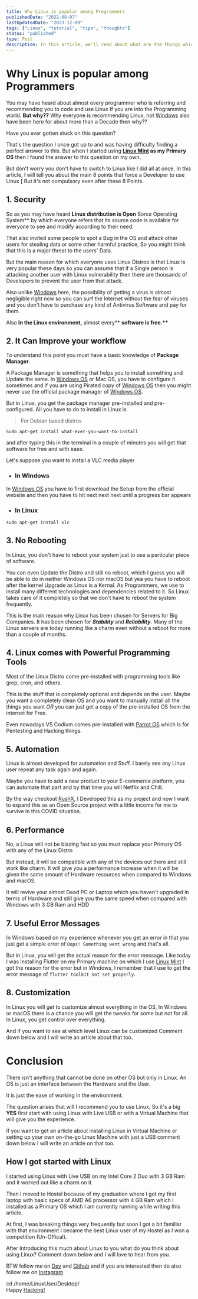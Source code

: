 ```yaml
---
title: Why Linux is popular among Programmers
publishedDate: "2022-08-07"
lastUpdatedDate: "2023-12-09"
tags: ["Linux", "tutorial", "tips", "thoughts"]
status: "published"
type: Post
description: In this article, we'll read about what are the things which make Linux more popular than Windows among developers ( Who knows to code in a better way ).
---
```


# Why Linux is popular among Programmers

You may have heard about almost every programmer who is referring and recommending you to code and use Linux If you are into the Programming world. **But why??** Why everyone is recommending Linux, not [Windows](https://www.microsoft.com/en-in/windows) also have been here for about more than a Decade then why??

Have you ever gotten stuck on this question?

That's the question I once got up to and was having difficulty finding a perfect answer to this. But when I started using **[Linux Mint](https://linuxmint.com) as my Primary OS** then I found the answer to this question on my own.

But don't worry you don't have to switch to Linux like I did all at once. In this article, I will tell you about the main 8 points that force a Developer to use Linux [ But it's not compulsory even after these 8 Points.

## 1. Security

So as you may have heard **Linux **distribution** is Open** Sorce Operating System\*\* by which everyone refers that its source code is available for everyone to see and modify according to their need.

That also invited some people to spot a Bug in the OS and attack other users for stealing data or some other harmful practice, So you might think that this is a major threat to the users' Data.

But the main reason for which everyone uses Linux Distros is that Linux is very popular these days so you can assume that if a Single person is attacking another user with Linux vulnerability then there are thousands of Developers to prevent the user from that attack.

Also unlike [Windows](https://www.microsoft.com/en-in/windows) here, the possibility of getting a virus is almost negligible right now so you can surf the Internet without the fear of viruses and you don't have to purchase any kind of Antivirus Software and pay for them.

Also **In **the Linux environment**,** almost every\*\* **software is free.\*\***

## 2. It Can Improve your workflow

To understand this point you must have a basic knowledge of **Package Manager**.

A Package Manager is something that helps you to install something and Update the same. In [Windows OS](https://www.microsoft.com/en-in/windows) or Mac OS, you have to configure it sometimes and if you are using Pirated copy of [Windows OS](https://www.microsoft.com/en-in/windows) then you might never use the official package manager of [Windows OS](https://www.microsoft.com/en-in/windows).

But in Linux, you get the package manager pre-installed and pre-configured. All you have to do to install in Linux is

> For Debian based distros

`Sudo apt-get install what-ever-you-want-to-install`

and after typing this in the terminal in a couple of minutes you will get that software for free and with ease.

Let's suppose you want to install a VLC media player

- ### In Windows

In [Windows OS](https://www.microsoft.com/en-in/windows) you have to first download the Setup from the official website and then you have to hit next next next until a progress bar appears

- ### In Linux

`sudo apt-get install vlc`

## 3. No Rebooting

In Linux, you don't have to reboot your system just to use a particular piece of software.

You can even Update the Distro and still no reboot, which I guess you will be able to do in neither Windows OS nor macOS but yea you have to reboot after the kernel Upgrade as Linux is a Kernal.
As Programmers, we use to install many different technologies and dependencies related to it. So Linux takes care of it completely so that we don't have to reboot the system frequently.

This is the main reason why Linux has been chosen for Servers for Big Companies. It has been chosen for **_Stability_** and **_Reliability_**. Many of the Linux servers are today running like a charm even without a reboot for more than a couple of months.

## 4. Linux comes with Powerful Programming Tools

Most of the Linux Distro come pre-installed with programming tools like grep, cron, and others.

This is the stuff that is completely optional and depends on the user. Maybe you want a completely clean OS and you want to manually install all the things you want _OR_ you can just get a copy of the pre-installed OS from the internet for Free.

Even nowadays VS Codium comes pre-installed with [Parrot OS](https://www.parrotsec.org/) which is for Pentesting and Hacking things.

## 5. Automation

Linux is almost developed for automation and Stuff. I barely see any Linux user repeat any task again and again.

Maybe you have to add a new product to your E-commerce platform, you can automate that part and by that time you will Netflix and Chill.

By the way checkout [RushX](https://rushx.pythonanywhere.com), I Developed this as my project and now I want to expand this as an Open Source project with a little income for me to survive in this COVID situation.

## 6. Performance

No, a Linux will not be blazing fast so you must replace your Primary OS with any of the Linux Distro

But instead, it will be compatible with any of the devices out there and still work like charm. It will give you a performance increase when it will be given the same amount of Hardware resources when compared to Windows and macOS.

It will revive your almost Dead PC or Laptop which you haven't upgraded in terms of Hardware and still give you the same speed when compared with Windows with 3 GB Ram and HDD

## 7. Useful Error Messages

In Windows based on my experience whenever you get an error in that you just get a simple error of
`Oops! Something went wrong` and that's all.

But in Linux, you will get the actual reason for the error message. Like today I was Installing Flutter on my Primary machine on which I use [Linux Mint](https://linuxmint.com) I got the reason for the error but in Windows, I remember that I use to get the error message of `flutter toolkit not set properly`.

## 8. Customization

In Linux you will get to customize almost everything in the OS, In Windows or macOS there is a chance you will get the tweaks for some but not for all. In Linux, you get control over everything.

And if you want to see at which level Linux can be customized Comment down below and I will write an article about that too.

# Conclusion

There isn't anything that cannot be done on other OS but only in Linux. An OS is just an interface between the Hardware and the User.

It is just the ease of working in the environment.

The question arises that will I recommend you to use Linux, So it's a big **YES** first start with using Linux with Live USB or with a Virtual Machine that will give you the experience.

If you want to get an article about installing Linux in Virtual Machine or setting up your own on-the-go Linux Machine with just a USB comment down below I will write an article on that too.

## How I got started with Linux

I started using Linux with Live USB on my Intel Core 2 Duo with 3 GB Ram and it worked out like a charm on it.

Then I moved to Hostel because of my graduation where I got my first laptop with basic specs of AMD A6 processor with 4 GB Ram which I installed as a Primary OS which I am currently running while writing this article.

At first, I was breaking things very frequently but soon I got a bit familiar with that environment I became the best Linux user of my Hostel as I won a competition (Un-Offical).

After Introducing this much about Linux to you what do you think about using Linux? Comment down below and I will love to hear from you.

BTW follow me on [Dev](https://dev.to/coderaman07) and [Github](https://github.com/coderaman07) and if you are interested then do also follow me on [Instagram](https://instagram.com/aman_.dev)

cd /home/LinuxUser/Desktop/ <br />
Happy [Hacking!]()
